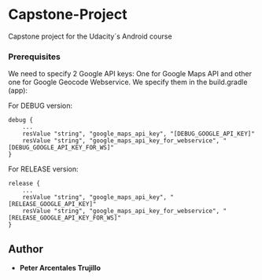 # Capstone-Project

Capstone project for the Udacity´s Android course

### Prerequisites

We need to specify 2 Google API keys: One for Google Maps API and other one for Google Geocode Webservice. We specify them in the build.gradle (app):

For DEBUG version:
```
debug {
	...
	resValue "string", "google_maps_api_key", "[DEBUG_GOOGLE_API_KEY]"
	resValue "string", "google_maps_api_key_for_webservice", "[DEBUG_GOOGLE_API_KEY_FOR_WS]"
}
```

For RELEASE version:
```
release {
	...
	resValue "string", "google_maps_api_key", "[RELEASE_GOOGLE_API_KEY]"
	resValue "string", "google_maps_api_key_for_webservice", "[RELEASE_GOOGLE_API_KEY_FOR_WS]"
}
```

## Author

* **Peter Arcentales Trujillo**